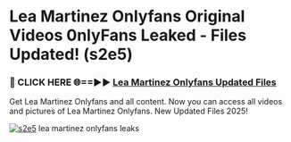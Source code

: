 # Lea Martinez Onlyfans Original Videos 0nlyFans Leaked - Files Updated! (s2e5)

<h3>🔴 CLICK HERE 🌐==►► <a href="https://tinyurl.com/3hn5wdd3" rel="nofollow">Lea Martinez Onlyfans Updated Files</a></h3>

Get Lea Martinez Onlyfans and all content. Now you can access all videos and pictures of Lea Martinez Onlyfans. New Updated Files 2025!

[![s2e5](https://i.imgur.com/4HnBqBT.gif)](https://tinyurl.com/3hn5wdd3)
lea martinez onlyfans leaks